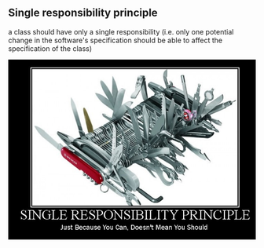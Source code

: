 ## Single responsibility principle

a class should have only a single responsibility \(i.e. only one potential change in the software's specification should be able to affect the specification of the class\)



![](/assets/single_responsbility.png)

